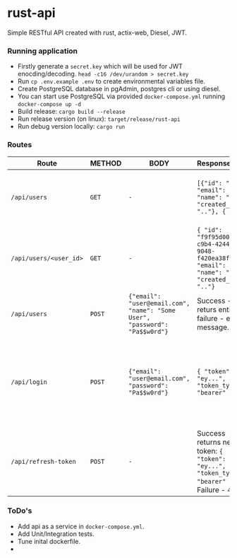 # rust-api
Simple RESTful API created with rust, actix-web, Diesel, JWT.


### Running application

* Firstly generate a `secret.key` which will be used for JWT enocding/decoding. `head -c16 /dev/urandom > secret.key`
* Run `cp .env.example .env` to create environmental variables file.
* Create PostgreSQL database in pgAdmin, postgres cli or using diesel.
* You can start use PostgreSQL via provided `docker-compose.yml` running `docker-compose up -d`
* Build release: `cargo build --release`
* Run release version (on linux): `target/release/rust-api`
* Run debug version locally: `cargo run`


### Routes

| Route                | METHOD | BODY | Response | Description |
| ---------------------| ------ | ------ |:------------|------------|
|`/api/users`          | `GET`  |   `-`  | `[{"id": "..", "email": "..", "name": "..", "created_at": ".."}, { ... }` | Lists all users. Protected route, needs authorized user |
|`/api/users/<user_id>`| `GET`  |   `-`  | `{ "id": "f9f95d00-c9b4-4244-9048-f420ea38f873", "email": "..", "name": "..", "created_at": ".."}`  | Finds user by id. Protected route, needs authorized user |
|`/api/users`          | `POST` | `{"email": "user@email.com", "name": "Some User", "password": "Pa$$w0rd"}` | Success - returs entity, failure - error message.  | Creates new user (signup route). |
|`/api/login`          | `POST` | `{"email": "user@email.com", "password": "Pa$$w0rd"}`  | `{ "token": "ey...", "token_type": "bearer" }` | Returns token which should be added to Authorization header in order to reach secured routes |
|`/api/refresh-token`  | `POST` | `-` | Success returns new token: `{ "token": "ey...", "token_type": "bearer" }`. Failure - `401` | To refresh token a valid token is needed in Authorization header |



### ToDo's
* Add api as a service in `docker-compose.yml`.
* Add Unit/Integration tests.
* Tune inital dockerfile.
* 
